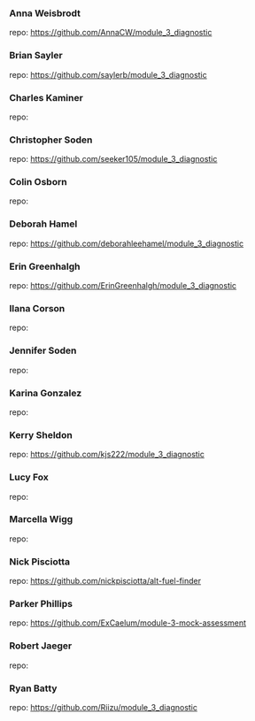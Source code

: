 ### Anna Weisbrodt

repo: https://github.com/AnnaCW/module_3_diagnostic

### Brian Sayler

repo: https://github.com/saylerb/module_3_diagnostic

### Charles Kaminer

repo:

### Christopher Soden

repo: https://github.com/seeker105/module_3_diagnostic

### Colin Osborn

repo:

### Deborah Hamel

repo: https://github.com/deborahleehamel/module_3_diagnostic

### Erin Greenhalgh

repo: https://github.com/ErinGreenhalgh/module_3_diagnostic

### Ilana Corson

repo:

### Jennifer Soden

repo:

### Karina Gonzalez

repo:

### Kerry Sheldon

repo: https://github.com/kjs222/module_3_diagnostic

### Lucy Fox

repo:

### Marcella Wigg

repo:

### Nick Pisciotta

repo: https://github.com/nickpisciotta/alt-fuel-finder

### Parker Phillips

repo: https://github.com/ExCaelum/module-3-mock-assessment

### Robert Jaeger

repo:

### Ryan Batty

repo: https://github.com/Riizu/module_3_diagnostic
